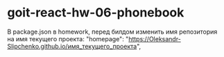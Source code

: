 # goit-react-hw-06-phonebook

В package.json в homework, перед билдом изменить имя репозитория на имя текущего
проекта: "homepage":
"https://Oleksandr-Slipchenko.github.io/имя_текущего_проекта",

